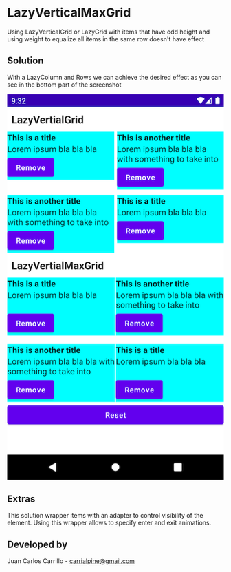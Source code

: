 # LazyVerticalMaxGrid
Using LazyVerticalGrid or LazyGrid with items that have odd height and using weight to equalize all items in the same row doesn't have effect

## Solution
With a LazyColumn and Rows we can achieve the desired effect as you can see in the bottom part of the screenshot

![This is an image](/doc/screenshot01.png)

## Extras
This solution wrapper items with an adapter to control visibility of the element. Using this wrapper allows to specify enter and exit animations.

## Developed by
Juan Carlos Carrillo - carrialpine@gmail.com
